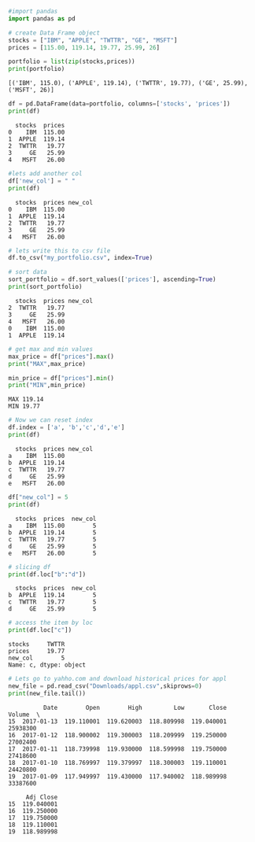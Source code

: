 

```python
#import pandas
import pandas as pd 

```


```python
# create Data Frame object
stocks = ["IBM", "APPLE", "TWTTR", "GE", "MSFT"]
prices = [115.00, 119.14, 19.77, 25.99, 26]

```


```python
portfolio = list(zip(stocks,prices))
print(portfolio)
```

    [('IBM', 115.0), ('APPLE', 119.14), ('TWTTR', 19.77), ('GE', 25.99), ('MSFT', 26)]



```python
df = pd.DataFrame(data=portfolio, columns=['stocks', 'prices'])
print(df)
```

      stocks  prices
    0    IBM  115.00
    1  APPLE  119.14
    2  TWTTR   19.77
    3     GE   25.99
    4   MSFT   26.00



```python
#lets add another col
df['new_col'] = " "
print(df)

```

      stocks  prices new_col
    0    IBM  115.00        
    1  APPLE  119.14        
    2  TWTTR   19.77        
    3     GE   25.99        
    4   MSFT   26.00        



```python
# lets write this to csv file
df.to_csv("my_portfolio.csv", index=True)
```


```python
# sort data
sort_portfolio = df.sort_values(['prices'], ascending=True)
print(sort_portfolio)
```

      stocks  prices new_col
    2  TWTTR   19.77        
    3     GE   25.99        
    4   MSFT   26.00        
    0    IBM  115.00        
    1  APPLE  119.14        



```python
# get max and min values
max_price = df["prices"].max()
print("MAX",max_price)

min_price = df["prices"].min()
print("MIN",min_price)

```

    MAX 119.14
    MIN 19.77



```python
# Now we can reset index
df.index = ['a', 'b','c','d','e']
print(df)
```

      stocks  prices new_col
    a    IBM  115.00        
    b  APPLE  119.14        
    c  TWTTR   19.77        
    d     GE   25.99        
    e   MSFT   26.00        



```python
df["new_col"] = 5
print(df)
```

      stocks  prices  new_col
    a    IBM  115.00        5
    b  APPLE  119.14        5
    c  TWTTR   19.77        5
    d     GE   25.99        5
    e   MSFT   26.00        5



```python
# slicing df
print(df.loc["b":"d"])
```

      stocks  prices  new_col
    b  APPLE  119.14        5
    c  TWTTR   19.77        5
    d     GE   25.99        5



```python
# access the item by loc
print(df.loc["c"])
```

    stocks     TWTTR
    prices     19.77
    new_col        5
    Name: c, dtype: object



```python
# Lets go to yahho.com and download historical prices for appl
new_file = pd.read_csv("Downloads/appl.csv",skiprows=0)
print(new_file.tail())

```

              Date        Open        High         Low       Close    Volume  \
    15  2017-01-13  119.110001  119.620003  118.809998  119.040001  25938300   
    16  2017-01-12  118.900002  119.300003  118.209999  119.250000  27002400   
    17  2017-01-11  118.739998  119.930000  118.599998  119.750000  27418600   
    18  2017-01-10  118.769997  119.379997  118.300003  119.110001  24420800   
    19  2017-01-09  117.949997  119.430000  117.940002  118.989998  33387600   
    
         Adj Close  
    15  119.040001  
    16  119.250000  
    17  119.750000  
    18  119.110001  
    19  118.989998  

